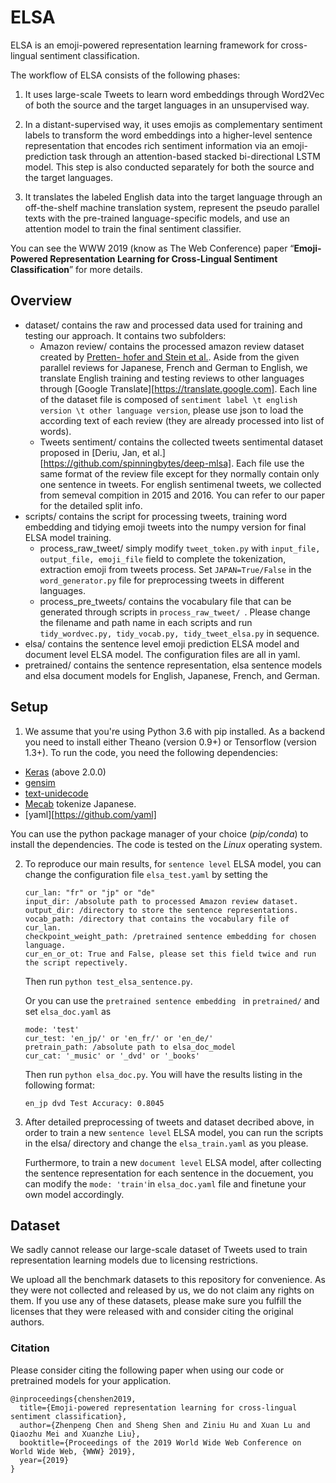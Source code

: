 # ELSA

ELSA is an emoji-powered representation learning framework for cross-lingual sentiment classification. 

The workflow of ELSA consists of the following phases:

1. It uses large-scale Tweets to learn word embeddings through Word2Vec of both the source and the target languages in an unsupervised way. 

2. In a distant-supervised way, it uses emojis as complementary sentiment labels to transform the word embeddings into a higher-level sentence representation that encodes rich sentiment information via an emoji-prediction task through an attention-based stacked bi-directional LSTM model. This step is also conducted separately for both the source and the target languages. 

3. It translates the labeled English data into the target language through an off-the-shelf machine translation system, represent the pseudo parallel texts with the pre-trained language-specific models, and use an attention model to train the final sentiment classifier.

You can see the WWW 2019 (know as The Web Conference) paper “**Emoji-Powered Representation Learning for Cross-Lingual Sentiment Classification**” for more details.

## Overview

- dataset/ contains the raw and processed data used for training and testing our approach. It contains two subfolders: 
  - Amazon review/ contains the processed amazon review dataset created by [Pretten-
    hofer and Stein et al.](http://www.aclweb.org/anthology/P10-1114). Aside from the given parallel reviews for Japanese, French and German to English, we translate English training and testing reviews to other languages through [Google Translate][https://translate.google.com]. Each line of the dataset file is composed of `sentiment label \t english version \t other language version`, please use json to load the according text of each review (they are already processed into list of words).
  - Tweets sentiment/ contains the collected tweets sentimental dataset proposed in [Deriu, Jan, et al.][https://github.com/spinningbytes/deep-mlsa]. Each file use the same format of the review file except for they normally contain only one sentence in tweets. For english sentimenal tweets, we collected from semeval compition in 2015 and 2016. You can refer to our paper for the detailed split info. 
- scripts/ contains the script for processing tweets, training word embedding and tidying emoji tweets into the numpy version for final ELSA model training.
  - process_raw_tweet/ simply modify `tweet_token.py` with `input_file, output_file, emoji_file` field to complete the tokenization, extraction emoji from tweets process. Set `JAPAN=True/False` in the `word_generator.py` file for preprocessing tweets in different languages. 
  - process_pre_tweets/  contains the vocabulary file that can be generated through scripts in `process_raw_tweet/ `. Please change the filename and path name in each scripts and run `tidy_wordvec.py, tidy_vocab.py, tidy_tweet_elsa.py` in sequence. 
- elsa/ contains the sentence level emoji prediction ELSA model and document level ELSA model. The configuration files are all in yaml.
- pretrained/ contains the sentence representation, elsa sentence models and elsa document models for English, Japanese, French, and German. 

## Setup

1. We assume that you're using Python 3.6 with pip installed. As a backend you need to install either Theano (version 0.9+) or Tensorflow (version 1.3+). To run the code, you need the following dependencies:

- [Keras](https://github.com/keras-team/keras) (above 2.0.0)
- [gensim](https://github.com/RaRe-Technologies/gensim)
- [text-unidecode](https://github.com/kmike/text-unidecode)
- [Mecab](http://taku910.github.io/mecab/) tokenize Japanese.
- [yaml][https://github.com/yaml]

You can use the python package manager of your choice (*pip/conda*) to install the dependencies.
The code is tested on the *Linux* operating system. 

2. To reproduce our main results, for `sentence level` ELSA model, you can change the configuration file `elsa_test.yaml` by setting the

   ``````
   cur_lan: "fr" or "jp" or "de"
   input_dir: /absolute path to processed Amazon review dataset.
   output_dir: /directory to store the sentence representations. 
   vocab_path: /directory that contains the vocabulary file of cur_lan.
   checkpoint_weight_path: /pretrained sentence embedding for chosen language.
   cur_en_or_ot: True and False, please set this field twice and run the script repectively.
   ``````

   Then run `python test_elsa_sentence.py`. 

   Or you can use the `pretrained sentence embedding ` in `pretrained/` and set `elsa_doc.yaml` as

   ```
   mode: 'test'
   cur_test: 'en_jp/' or 'en_fr/' or 'en_de/'
   pretrain_path: /absolute path to elsa_doc_model
   cur_cat: '_music' or '_dvd' or '_books'
   ```

   Then run `python elsa_doc.py`. You will have the results listing in the following format:

   `en_jp dvd Test Accuracy: 0.8045`

3. After detailed preprocessing of tweets and dataset decribed above, in order to train a new `sentence level` ELSA model, you can run the scripts in the elsa/ directory and change the `elsa_train.yaml` as you please. 

   Furthermore, to train a new `document level` ELSA model, after collecting the sentence representation for each sentence in the docuement, you can modify the `mode: 'train'`in `elsa_doc.yaml` file and finetune your own model accordingly.

## Dataset

We sadly cannot release our large-scale dataset of Tweets used to train representation learning models due to licensing restrictions.

We upload all the benchmark datasets to this repository for convenience. As they were not collected and released by us, we do not claim any rights on them. If you use any of these datasets, please make sure you fulfill the licenses that they were released with and consider citing the original authors.

### Citation

Please consider citing the following paper when using our code or pretrained models for your application.

```
@inproceedings{chenshen2019,
  title={Emoji-powered representation learning for cross-lingual sentiment classification},
  author={Zhenpeng Chen and Sheng Shen and Ziniu Hu and Xuan Lu and Qiaozhu Mei and Xuanzhe Liu},
  booktitle={Proceedings of the 2019 World Wide Web Conference on World Wide Web, {WWW} 2019},
  year={2019}
}
```

 

